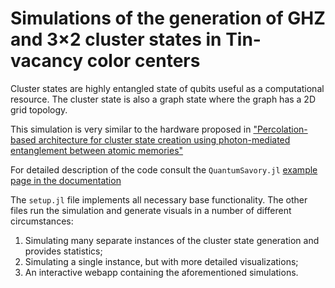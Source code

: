 # Simulations of the generation of GHZ and 3×2 cluster states in Tin-vacancy color centers

Cluster states are highly entangled state of qubits useful as a computational resource. The cluster state is also a graph state where the graph has a 2D grid topology.

This simulation is very similar to the hardware proposed in
["Percolation-based architecture for cluster state creation using photon-mediated entanglement between atomic memories"](https://www.nature.com/articles/s41534-019-0215-2)

For detailed description of the code consult the `QuantumSavory.jl`
[example page in the documentation](https://quantumsavory.github.io/QuantumSavory.jl/dev/howto/colorcentermodularcluster/colorcentermodularcluster/)

The `setup.jl` file implements all necessary base functionality.
The other files run the simulation and generate visuals in a number of different circumstances:

1. Simulating many separate instances of the cluster state generation and provides statistics;
2. Simulating a single instance, but with more detailed visualizations;
3. An interactive webapp containing the aforementioned simulations.